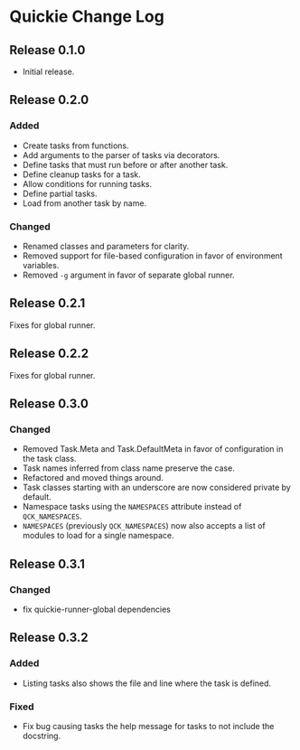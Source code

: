# Quickie Change Log

## Release 0.1.0

- Initial release.

## Release 0.2.0

### Added

- Create tasks from functions.
- Add arguments to the parser of tasks via decorators.
- Define tasks that must run before or after another task.
- Define cleanup tasks for a task.
- Allow conditions for running tasks.
- Define partial tasks.
- Load from another task by name.

### Changed

- Renamed classes and parameters for clarity.
- Removed support for file-based configuration in favor of environment variables.
- Removed `-g` argument in favor of separate global runner.

## Release 0.2.1

Fixes for global runner.

## Release 0.2.2

Fixes for global runner.

## Release 0.3.0

### Changed

- Removed Task.Meta and Task.DefaultMeta in favor of configuration in the task class.
- Task names inferred from class name preserve the case.
- Refactored and moved things around.
- Task classes starting with an underscore are now considered private by default.
- Namespace tasks using the `NAMESPACES` attribute instead of `QCK_NAMESPACES`.
- `NAMESPACES` (previously `QCK_NAMESPACES`) now also accepts a list of modules to load for
  a single namespace.

## Release 0.3.1

### Changed

- fix quickie-runner-global dependencies


## Release 0.3.2

### Added

- Listing tasks also shows the file and line where the task is defined.

### Fixed

- Fix bug causing tasks the help message for tasks to not include the docstring.
